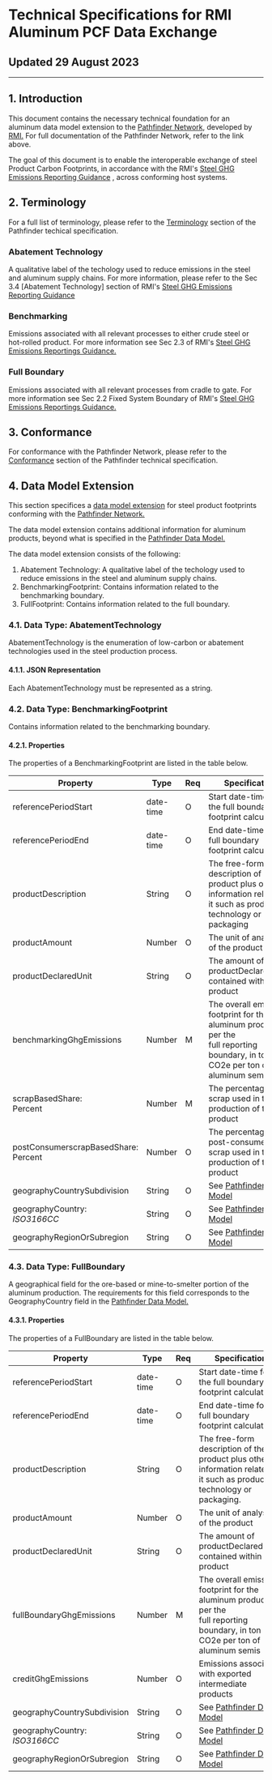 # Technical Specifications for RMI Aluminum PCF Data Exchange
## Updated 29 August 2023

-------------------------
## 1. Introduction
This document contains the necessary technical foundation for an aluminum data model extension to the [Pathfinder Network,](https://wbcsd.github.io/data-exchange-protocol/v2/#pathfinder-network) developed by [RMI.](https://rmi.org/) For full documentation of the Pathfinder Network, refer to the link above.

The goal of this document is to enable the interoperable exchange of steel Product Carbon Footprints, in accordance with the RMI's
[Steel GHG Emissions Reporting Guidance](https://rmi.org/wp-content/uploads/2022/09/steel_emissions_reporting_guidance.pdf)
, across conforming host systems.

## 2. Terminology
For a full list of terminology, please refer to the [Terminology](https://wbcsd.github.io/data-exchange-protocol/v2/#terminology) section of the Pathfinder techical specification.

### Abatement Technology
  A qualitative label of the techology used to reduce emissions in the steel and aluminum supply chains. For more information, please refer to the Sec 3.4 [Abatement Technology] section of RMI's [Steel GHG Emissions Reporting Guidance](https://rmi.org/wp-content/uploads/2022/09/steel_emissions_reporting_guidance.pdf)

### Benchmarking
  Emissions associated with all relevant processes to either crude steel or hot-rolled product. For more information see Sec 2.3 of RMI's [Steel GHG Emissions Reportings Guidance.](https://rmi.org/wp-content/uploads/2022/09/steel_emissions_reporting_guidance.pdf)
  
### Full Boundary
  Emissions associated with all relevant processes from cradle to gate. For more information see Sec 2.2 Fixed System Boundary of RMI's [Steel GHG Emissions Reportings Guidance.](https://rmi.org/wp-content/uploads/2022/09/steel_emissions_reporting_guidance.pdf)
## 3. Conformance
For conformance with the Pathfinder Network, please refer to the [Conformance](https://wbcsd.github.io/data-exchange-protocol/v2/#conformance) section of the Pathfinder technical specification.

## 4. Data Model Extension
This section specifices a [data model extension](https://wbcsd.github.io/data-exchange-protocol/v2/#dt-datamodelextension) for steel product footprints conforming with the [Pathfinder Network.](https://wbcsd.github.io/data-exchange-protocol/v2/#pathfinder-network)

The data model extension contains additional information for aluminum products, beyond what is specified in the [Pathfinder Data Model.](https://wbcsd.github.io/data-exchange-protocol/v2/#data-model)

The data model extension consists of the following:

1. Abatement Technology: A qualitative label of the techology used to reduce emissions in the steel and aluminum supply chains.
2. BenchmarkingFootprint: Contains information related to the benchmarking boundary.
3. FullFootprint: Contains information related to the full boundary.

### 4.1. Data Type: AbatementTechnology
AbatementTechnology is the enumeration of low-carbon or abatement technologies used in the steel production process.

#### 4.1.1. JSON Representation
Each AbatementTechnology must be represented as a string.

### 4.2. Data Type: BenchmarkingFootprint
Contains information related to the benchmarking boundary.

#### 4.2.1. Properties
The properties of a BenchmarkingFootprint are listed in the table below.

| **Property**                           | **Type**  | **Req** | **Specification**                                                                                                                     |
|----------------------------------------|-----------|---------|---------------------------------------------------------------------------------------------------------------------------------------|
| referencePeriodStart                   | date-time | O       | Start date-time for the full boundary footprint calculation                                                                           |
| referencePeriodEnd                     | date-time | O       | End date-time for the full boundary footprint calculation                                                                             |
| productDescription                     | String    | O       | The free-form description of the product plus other<br>information related to it such as production technology or packaging           |
| productAmount                          | Number    | O       | The unit of analysis of the product                                                                                                   |
| productDeclaredUnit                    | String    | O       | The amount of productDeclaredUnits contained within the product                                                                       |
| benchmarkingGhgEmissions               | Number    | M       | The overall emissions footprint for the aluminum product as per the<br>full reporting boundary, in ton CO2e per ton of aluminum semis |
| scrapBasedShare:<br>Percent            | Number    | M       | The percentage of scrap used in the production of the product                                                                         |
| postConsumerscrapBasedShare:<br>Percent| Number    | O       | The percentage of post-consumer scrap used in the production of the product                                                           |
| geographyCountrySubdivision            | String    | O       | See [Pathfinder Data Model](https://wbcsd.github.io/data-exchange-protocol/v2/#dt-carbonfootprint-properties)                         |
| geographyCountry:<br>_ISO3166CC_       | String    | O       | See [Pathfinder Data Model](https://wbcsd.github.io/data-exchange-protocol/v2/#dt-carbonfootprint-properties)                         |
| geographyRegionOrSubregion             | String    | O       | See [Pathfinder Data Model](https://wbcsd.github.io/data-exchange-protocol/v2/#dt-carbonfootprint-properties)                         |

### 4.3. Data Type: FullBoundary
A geographical field for the ore-based or mine-to-smelter portion of the aluminum production. The requirements for this field corresponds to the GeographyCountry field in the [Pathfinder Data Model.](https://wbcsd.github.io/data-exchange-protocol/v2/#dt-carbonfootprint-properties)

#### 4.3.1. Properties
The properties of a FullBoundary are listed in the table below.

| **Property**                     | **Type**  | **Req** | **Specification**                                                                                                                     |
|----------------------------------|-----------|---------|---------------------------------------------------------------------------------------------------------------------------------------|
| referencePeriodStart             | date-time | O       | Start date-time for the full boundary footprint calculation                                                                           |
| referencePeriodEnd               | date-time | O       | End date-time for the full boundary footprint calculation                                                                             |
| productDescription               | String    | O       | The free-form description of the product plus other<br>information related to it such as production technology or packaging.          |
| productAmount                    | Number    | O       | The unit of analysis of the product                                                                                                   |
| productDeclaredUnit              | String    | O       | The amount of productDeclaredUnits contained within the product                                                                       |
| fullBoundaryGhgEmissions         | Number    | M       | The overall emissions footprint for the aluminum product as per the<br>full reporting boundary, in ton CO2e per ton of aluminum semis |
| creditGhgEmissions               | Number    | O       | Emissions associated with exported intermediate products                                                                              |
| geographyCountrySubdivision      | String    | O       | See [Pathfinder Data Model](https://wbcsd.github.io/data-exchange-protocol/v2/#dt-carbonfootprint-properties)                         |
| geographyCountry:<br>_ISO3166CC_ | String    | O       | See [Pathfinder Data Model](https://wbcsd.github.io/data-exchange-protocol/v2/#dt-carbonfootprint-properties)                         |
| geographyRegionOrSubregion       | String    | O       | See [Pathfinder Data Model](https://wbcsd.github.io/data-exchange-protocol/v2/#dt-carbonfootprint-properties)                         |

